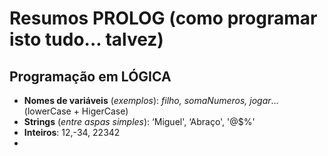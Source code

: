# Resumos PROLOG (como programar isto tudo... talvez)

## Programação em LÓGICA

- __Nomes de variáveis__ (_exemplos_): _filho, somaNumeros, jogar_… (lowerCase + HigerCase)
- __Strings__ (_entre aspas simples_): ‘Miguel', ‘Abraço', '@$%'
- __Inteiros__: 12,-34, 22342
-  
